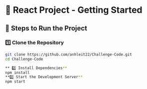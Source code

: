 # 🚀 React Project - Getting Started

## 🧾 Steps to Run the Project

### 1️⃣ Clone the Repository
```bash
git clone https://github.com/anhleit22/Challenge-Code.git
cd Challenge-Code

** 2️⃣ Install Dependencies**
npm install
**3️⃣ Start the Development Server**
npm start
